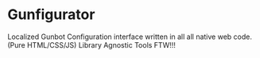 # Gunfigurator
Localized Gunbot Configuration interface written in all all native web code. (Pure HTML/CSS/JS) Library Agnostic Tools FTW!!!
